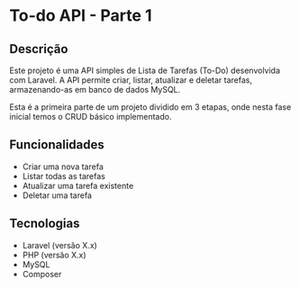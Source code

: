 # To-do API - Parte 1

## Descrição

Este projeto é uma API simples de Lista de Tarefas (To-Do) desenvolvida com Laravel. A API permite criar, listar, atualizar e deletar tarefas, armazenando-as em banco de dados MySQL.

Esta é a primeira parte de um projeto dividido em 3 etapas, onde nesta fase inicial temos o CRUD básico implementado.

## Funcionalidades

- Criar uma nova tarefa  
- Listar todas as tarefas  
- Atualizar uma tarefa existente  
- Deletar uma tarefa  

## Tecnologias

- Laravel (versão X.x)  
- PHP (versão X.x)  
- MySQL  
- Composer

